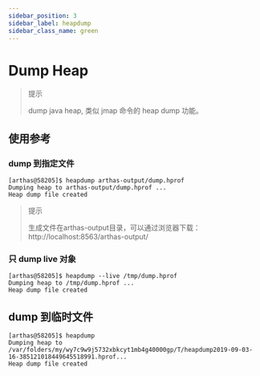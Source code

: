 ```yaml
---
sidebar_position: 3
sidebar_label: heapdump
sidebar_class_name: green
---
```


# Dump Heap

> 提示
>
> dump java heap, 类似 jmap 命令的 heap dump 功能。

## 使用参考
### dump 到指定文件
```shell
[arthas@58205]$ heapdump arthas-output/dump.hprof
Dumping heap to arthas-output/dump.hprof ...
Heap dump file created
```

> 提示
>
>生成文件在arthas-output目录，可以通过浏览器下载： http://localhost:8563/arthas-output/

### 只 dump live 对象
```shell
[arthas@58205]$ heapdump --live /tmp/dump.hprof
Dumping heap to /tmp/dump.hprof ...
Heap dump file created
```

## dump 到临时文件
```shell
[arthas@58205]$ heapdump
Dumping heap to /var/folders/my/wy7c9w9j5732xbkcyt1mb4g40000gp/T/heapdump2019-09-03-16-385121018449645518991.hprof...
Heap dump file created
```